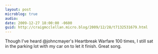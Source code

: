 ```yaml
---
layout: post
microblog: true
audio: 
date: 2009-12-27 18:00:00 -0600
guid: http://craigmcclellan.micro.blog/2009/12/28/t7132531679.html
---
```

Though I've heard @johncmayer's Heartbreak Warfare 100 times, I still sat in the parking lot with my car on to let it finish. Great song.
